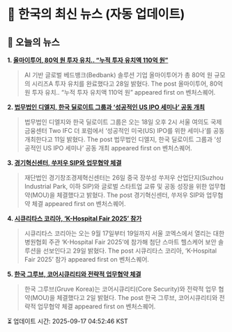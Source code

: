 # 📢 한국의 최신 뉴스 (자동 업데이트)

## 📰 오늘의 뉴스
**1. [올마이투어, 80억 원 투자 유치.. “누적 투자 유치액 110억 원”](https://www.venturesquare.net/1001767)**
> AI 기반 글로벌 베드뱅크(Bedbank) 솔루션 기업 올마이투어가 총 80억 원 규모의 시리즈A 투자 유치를 완료했다고 28일 밝혔다.
The post 올마이투어, 80억 원 투자 유치.. “누적 투자 유치액 110억 원” appeared first on 벤처스퀘어.

**2. [법무법인 디엘지, 한국 딜로이트 그룹과 ‘성공적인 US IPO 세미나’ 공동 개최](https://www.venturesquare.net/1004199)**
> 법무법인 디엘지와 한국 딜로이트 그룹은 오는 18일 오후 2시 서울 여의도 국제금융센터 Two IFC 더 포럼에서 ‘성공적인 미국(US) IPO를 위한 세미나’를 공동 개최한다고 11일 밝혔다.
The post 법무법인 디엘지, 한국 딜로이트 그룹과 ‘성공적인 US IPO 세미나’ 공동 개최 appeared first on 벤처스퀘어.

**3. [경기혁신센터, 쑤저우 SIP와 업무협약 체결](https://www.venturesquare.net/1001590)**
> 재단법인 경기창조경제혁신센터는 26일 중국 장쑤성 쑤저우 산업단지(Suzhou Industrial Park, 이하 SIP)와 글로벌 스타트업 교류 및 공동 성장을 위한 업무협약(MOU)을 체결했다고 밝혔다.
The post 경기혁신센터, 쑤저우 SIP와 업무협약 체결 appeared first on 벤처스퀘어.

**4. [시큐리타스 코리아, ‘K-Hospital Fair 2025’ 참가](https://www.venturesquare.net/1002009)**
> 시큐리타스 코리아는 오는 9월 17일부터 19일까지 서울 코엑스에서 열리는 대한병원협회 주관 ‘K-Hospital Fair 2025’에 참가해 첨단 스마트 헬스케어 보안 솔루션을 선보인다고 29일 밝혔다.
The post 시큐리타스 코리아, ‘K-Hospital Fair 2025’ 참가 appeared first on 벤처스퀘어.

**5. [한국 그루브, 코어시큐리티와 전략적 업무협약 체결](https://www.venturesquare.net/1002493)**
> 한국 그루브(Gruve Korea)는 코어시큐리티(Core Security)와 전략적 업무 협약(MOU)을 체결했다고 2일 밝혔다.
The post 한국 그루브, 코어시큐리티와 전략적 업무협약 체결 appeared first on 벤처스퀘어.


⏳ 업데이트 시간: 2025-09-17 04:52:46 KST
